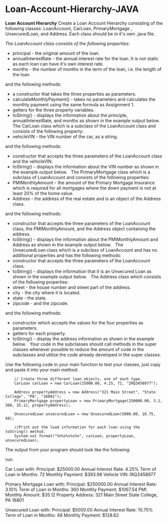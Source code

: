 # Loan-Account-Hierarchy-JAVA

**Loan Account Hierarchy**
Create a Loan Account Hierarchy consisting of the following classes: 
LoanAccount, CarLoan, PrimaryMortgage , UnsecuredLoan, and Address. 
Each class should be in it's own .java file.

*The LoanAccount class consists of the following properties:*
* principal - the original amount of the loan.
* annualInterestRate - the annual interest rate for the loan. It is not static as each loan can have it's own interest rate.
* months - the number of months in the term of the loan, i.e. the length of the loan.

and the following methods:
* a constructor that takes the three properties as parameters.
* calculateMonthlyPayment() - takes no parameters and calculates the monthly payment using the same formula as Assignment 1.
* getters for the three property variables.
* toString() - displays the information about the principle, annualInterestRate, and months as shown in the example output below.
 
The CarLoan class which is a subclass of the LoanAccount class and consists of the following property:
* vehicleVIN - the VIN number of the car, as a string.

and the following methods:
* constructor that accepts the three parameters of the LoanAccount class and the vehicleVIN.
* toString() - displays the information about the VIN number as shown in the example output below.
 
The PrimaryMortgage class which is a subclass of LoanAccount and consists of the following properties:
* PMIMonthlyAmount - the amount of the Primary Mortgage Insurance which is required for all mortgages where the down payment is not at least 20% of the home value.
* Address - the address of the real estate and is an object of the Address class.

and the following methods:
* constructor that accepts the three parameters of the LoanAccount class, the PMIMonthlyAmount, and the Address object containing the address.
* toString() - displays the information about the PMIMonthlyAmount and Address as shown in the example output below.
 
The UnsecuredLoan class which is a subclass of LoanAccount and has no additional properties and has the following methods:
* constructor that accepts the three parameters of the LoanAccount class.
* toString() - displays the information that it is an Unsecured Loan as shown in the example output below.
 
The Address class which consists of the following properties:
* street - the house number and street part of the address.
* city - the city where it is located.
* state - the state.
* zipcode - and the zipcode.

and the following methods:
* constructor which accepts the values for the four properties as parameters.
* getters for each property.
* toString() - display the address information as shown in the example below.
 
Your code in the subclasses should call methods in the super classes whenever possible to reduce the amount of code in the subclasses and utilize the code already developed in the super classes. 

Use the following code in your main function to test your classes, just copy and paste it into your main method:

        // Create three different loan objects, one of each type.
        CarLoan carLoan = new CarLoan(25000.00, 4.25, 72, "IRQ3458977");
        
        Address propertyAddress = new Address("321 Main Street", "State College", "PA", "16801");
        PrimaryMortgage propertyLoan = new PrimaryMortgage(250000.00, 3.1, 360, 35.12, propertyAddress);
        
        UnsecuredLoan unsecuredLoan = new UnsecuredLoan(5000.00, 10.75, 48);
        
        //Print out the load information for each loan using the toString() method.
        System.out.format("%n%s%s%s%n", carLoan, propertyLoan, unsecuredLoan);
The output from your program should look like the following:

run:

Car Loan with:
Principal: $25000.00
Annual Interest Rate: 4.25%
Term of Loan in Months: 72
Monthly Payment: $393.98
Vehicle VIN: IRQ3458977

Primary Mortgage Loan with:
Principal: $250000.00
Annual Interest Rate: 3.10%
Term of Loan in Months: 360
Monthly Payment: $1067.54
PMI Monthly Amount: $35.12
Property Address: 
    321 Main Street
    State College, PA 16801

Unsecured Loan with:
Principal: $5000.00
Annual Interest Rate: 10.75%
Term of Loan in Months: 48
Monthly Payment: $128.62
